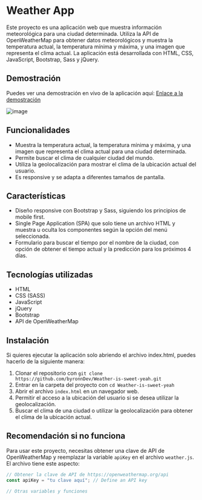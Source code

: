 # Weather App

Este proyecto es una aplicación web que muestra información meteorológica para una ciudad determinada. Utiliza la API de OpenWeatherMap para obtener datos meteorológicos y muestra la temperatura actual, la temperatura mínima y máxima, y una imagen que representa el clima actual. La aplicación está desarrollada con HTML, CSS, JavaScript, Bootstrap, Sass y jQuery.

## Demostración

Puedes ver una demostración en vivo de la aplicación aquí: [Enlace a la demostración](https://byronndev.github.io/Weather-is-sweet-yeah/)


![image](https://github.com/byronnDev/Weather-is-sweet-yeah/assets/38868773/1a31d1b7-3378-4d3c-b915-c567e888ae06)


## Funcionalidades

- Muestra la temperatura actual, la temperatura mínima y máxima, y una imagen que representa el clima actual para una ciudad determinada.
- Permite buscar el clima de cualquier ciudad del mundo.
- Utiliza la geolocalización para mostrar el clima de la ubicación actual del usuario.
- Es responsive y se adapta a diferentes tamaños de pantalla.
  
## Características

- Diseño responsive con Bootstrap y Sass, siguiendo los principios de mobile first.
- Single Page Application (SPA) que solo tiene un archivo HTML y muestra u oculta los componentes según la opción del menú seleccionada.
- Formulario para buscar el tiempo por el nombre de la ciudad, con opción de obtener el tiempo actual y la predicción para los próximos 4 días.

## Tecnologías utilizadas

- HTML
- CSS (SASS)
- JavaScript
- jQuery
- Bootstrap
- API de OpenWeatherMap

## Instalación

Si quieres ejecutar la aplicación solo abriendo el archivo index.html, puedes hacerlo de la siguiente manera:

1. Clonar el repositorio con `git clone https://github.com/byronnDev/Weather-is-sweet-yeah.git`
2. Entrar en la carpeta del proyecto con `cd Weather-is-sweet-yeah`
3. Abrir el archivo `index.html` en un navegador web.
4. Permitir el acceso a la ubicación del usuario si se desea utilizar la geolocalización.
5. Buscar el clima de una ciudad o utilizar la geolocalización para obtener el clima de la ubicación actual.
## Recomendación si no funciona

Para usar este proyecto, necesitas obtener una clave de API de OpenWeatherMap y reemplazar la variable `apiKey` en el archivo `weather.js`. El archivo tiene este aspecto:

```js
// Obtener la clave de API de https://openweathermap.org/api
const apiKey = "tu clave aquí"; // Define an API key

// Otras variables y funciones
```
